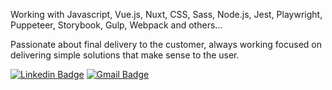 Working with Javascript, Vue.js, Nuxt, CSS, Sass, Node.js, Jest, Playwright, Puppeteer, Storybook, Gulp, Webpack and others...

Passionate about final delivery to the customer, always working focused on delivering simple solutions that make sense to the user.

[![Linkedin Badge](https://img.shields.io/badge/-Richard%20Manzoli-6633cc?style=flat-square&logo=Linkedin&logoColor=white&link=https://www.linkedin.com/in/richard-manzoli/)](https://www.linkedin.com/in/richard-manzoli/)
[![Gmail Badge](https://img.shields.io/badge/-manzolidevf@gmail.com-6633cc?style=flat-square&logo=Gmail&logoColor=white&link=mailto:manzolidevf@gmail.com)](mailto:manzolidevf@gmail.com)
